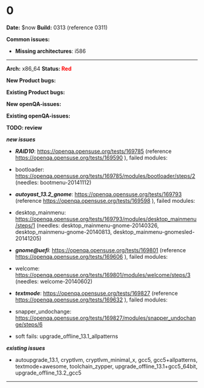 # 0


**Date:** $now
**Build:** 0313 (reference 0311)

**Common issues:**
 * **Missing architectures**: i586
<hr>

**Arch:** x86_64
**Status: <font color="red">Red</font>**

**New Product bugs:**



**Existing Product bugs:**



**New openQA-issues:**



**Existing openQA-issues:**



**TODO: review**

***new issues***

* ***RAID10***: https://openqa.opensuse.org/tests/169785 (reference https://openqa.opensuse.org/tests/169590 ), failed modules:
 * bootloader: https://openqa.opensuse.org/tests/169785/modules/bootloader/steps/2 (needles: bootmenu-20141112)

* ***autoyast_13.2_gnome***: https://openqa.opensuse.org/tests/169793 (reference https://openqa.opensuse.org/tests/169598 ), failed modules:
 * desktop_mainmenu: https://openqa.opensuse.org/tests/169793/modules/desktop_mainmenu/steps/1 (needles: desktop_mainmenu-gnome-20140326, desktop_mainmenu-gnome-20140813, desktop_mainmenu-gnomesled-20141205)

* ***gnome@uefi***: https://openqa.opensuse.org/tests/169801 (reference https://openqa.opensuse.org/tests/169606 ), failed modules:
 * welcome: https://openqa.opensuse.org/tests/169801/modules/welcome/steps/3 (needles: welcome-20140602)

* ***textmode***: https://openqa.opensuse.org/tests/169827 (reference https://openqa.opensuse.org/tests/169632 ), failed modules:
 * snapper_undochange: https://openqa.opensuse.org/tests/169827/modules/snapper_undochange/steps/6 

* soft fails: upgrade_offline_13.1_allpatterns

***existing issues***

* autoupgrade_13.1, cryptlvm, cryptlvm_minimal_x, gcc5, gcc5+allpatterns, textmode+awesome, toolchain_zypper, upgrade_offline_13.1+gcc5_64bit, upgrade_offline_13.2_gcc5


---
